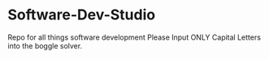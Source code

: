 # Software-Dev-Studio
 Repo for all things software development
Please Input ONLY Capital Letters into the boggle solver.
